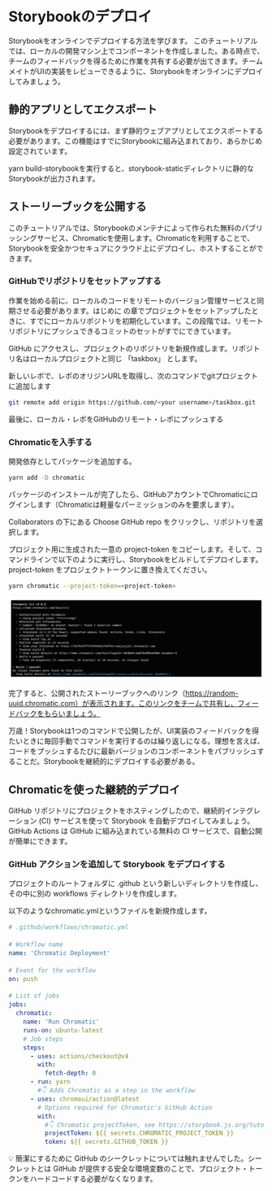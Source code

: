 # Storybookのデプロイ
Storybookをオンラインでデプロイする方法を学びます。
このチュートリアルでは、ローカルの開発マシン上でコンポーネントを作成しました。ある時点で、チームのフィードバックを得るために作業を共有する必要が出てきます。チームメイトがUIの実装をレビューできるように、Storybookをオンラインにデプロイしてみましょう。

## 静的アプリとしてエクスポート
Storybookをデプロイするには、まず静的ウェブアプリとしてエクスポートする必要があります。この機能はすでにStorybookに組み込まれており、あらかじめ設定されています。

yarn build-storybookを実行すると、storybook-staticディレクトリに静的なStorybookが出力されます。

## ストーリーブックを公開する
このチュートリアルでは、Storybookのメンテナによって作られた無料のパブリッシングサービス、Chromaticを使用します。Chromaticを利用することで、Storybookを安全かつセキュアにクラウド上にデプロイし、ホストすることができます。

### GitHubでリポジトリをセットアップする
作業を始める前に、ローカルのコードをリモートのバージョン管理サービスと同期させる必要があります。はじめに の章でプロジェクトをセットアップしたときに、すでにローカルリポジトリを初期化しています。この段階では、リモートリポジトリにプッシュできるコミットのセットがすでにできています。

GitHub にアクセスし、プロジェクトのリポジトリを新規作成します。リポジトリ名はローカルプロジェクトと同じ 「taskbox」 とします。

新しいレポで、レポのオリジンURLを取得し、次のコマンドでgitプロジェクトに追加します

```bash
git remote add origin https://github.com/<your username>/taskbox.git
```

最後に、ローカル・レポをGitHubのリモート・レポにプッシュする

### Chromaticを入手する
開発依存としてパッケージを追加する。

```bash
yarn add -D chromatic
```

パッケージのインストールが完了したら、GitHubアカウントでChromaticにログインします（Chromaticは軽量なパーミッションのみを要求します）。

Collaborators の下にある Choose GitHub repo をクリックし、リポジトリを選択します。

プロジェクト用に生成された一意の project-token をコピーします。そして、コマンドラインで以下のように実行し、Storybookをビルドしてデプロイします。project-token をプロジェクトトークンに置き換えてください。

```bash
yarn chromatic --project-token=<project-token>
```

![alt text](../images/image11.png)

完了すると、公開されたストーリーブックへのリンク（https://random-uuid.chromatic.com）が表示されます。このリンクをチームで共有し、フィードバックをもらいましょう。

万歳！Storybookは1つのコマンドで公開したが、UI実装のフィードバックを得たいときに毎回手動でコマンドを実行するのは繰り返しになる。理想を言えば、コードをプッシュするたびに最新バージョンのコンポーネントをパブリッシュすることだ。Storybookを継続的にデプロイする必要がある。

## Chromaticを使った継続的デプロイ
GitHub リポジトリにプロジェクトをホスティングしたので、継続的インテグレーション (CI) サービスを使って Storybook を自動デプロイしてみましょう。GitHub Actions は GitHub に組み込まれている無料の CI サービスで、自動公開が簡単にできます。

### GitHub アクションを追加して Storybook をデプロイする
プロジェクトのルートフォルダに .github という新しいディレクトリを作成し、その中に別の workflows ディレクトリを作成します。

以下のようなchromatic.ymlというファイルを新規作成します。

```yml
# .github/workflows/chromatic.yml

# Workflow name
name: 'Chromatic Deployment'

# Event for the workflow
on: push

# List of jobs
jobs:
  chromatic:
    name: 'Run Chromatic'
    runs-on: ubuntu-latest
    # Job steps
    steps:
      - uses: actions/checkout@v4
        with:
          fetch-depth: 0
      - run: yarn
        #👇 Adds Chromatic as a step in the workflow
      - uses: chromaui/action@latest
        # Options required for Chromatic's GitHub Action
        with:
          #👇 Chromatic projectToken, see https://storybook.js.org/tutorials/intro-to-storybook/react/en/deploy/ to obtain it
          projectToken: ${{ secrets.CHROMATIC_PROJECT_TOKEN }}
          token: ${{ secrets.GITHUB_TOKEN }}
```

💡 簡潔にするために GitHub のシークレットについては触れませんでした。シークレットとは GitHub が提供する安全な環境変数のことで、プロジェクト・トークンをハードコードする必要がなくなります。
